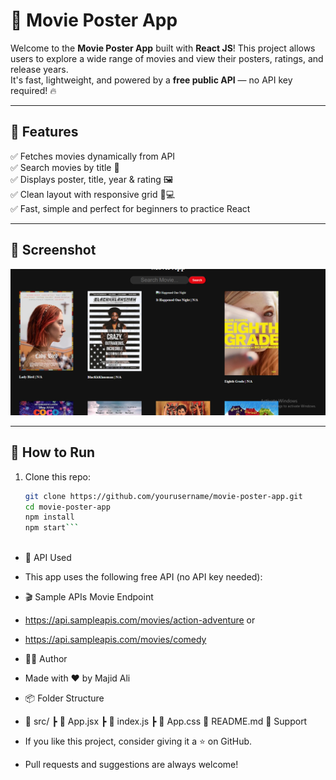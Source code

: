 # 🎥 Movie Poster App

Welcome to the **Movie Poster App** built with **React JS**! This project allows users to explore a wide range of movies and view their posters, ratings, and release years.  
It's fast, lightweight, and powered by a **free public API** — no API key required! 🔥

---

## 🌟 Features

✅ Fetches movies dynamically from API  
✅ Search movies by title 🎯  
✅ Displays poster, title, year & rating 🖼️  
✅ Clean layout with responsive grid 📱💻  
✅ Fast, simple and perfect for beginners to practice React

---

## 📸 Screenshot

<div align="center">
  <img src="./Movie-Poster.png" alt="Movie Poster App Screenshot" width="800px"/>
</div>

---

## 🚀 How to Run

1. Clone this repo:
   ```bash
   git clone https://github.com/yourusername/movie-poster-app.git
   cd movie-poster-app
   npm install
   npm start```
    
- 🔗 API Used
- This app uses the following free API (no API key needed):

- 🎬 Sample APIs Movie Endpoint
- https://api.sampleapis.com/movies/action-adventure
or
- https://api.sampleapis.com/movies/comedy

- 👨‍💻 Author
- Made with ❤️ by Majid Ali


- 📦 Folder Structure
- 📁 src/
   ┣ 📄 App.jsx
   ┣ 📄 index.js
   ┣ 📄 App.css
 📄 README.md
 🤝 Support
- If you like this project, consider giving it a ⭐ on GitHub.
- Pull requests and suggestions are always welcome!


